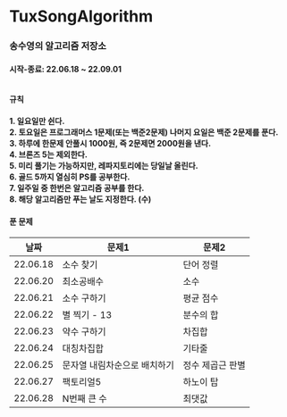 # TuxSongAlgorithm

### 송수영의 알고리즘 저장소</br>
#### 시작-종료: 22.06.18 ~ 22.09.01 </br></br></br> 규칙 </br>
#### 1. 일요일만 쉰다. </br> 2. 토요일은 프로그래머스 1문제(또는 백준2문제) 나머지 요일은 백준 2문제를 푼다. </br> 3. 하루에 한문제 안풀시 1000원, 즉 2문제면 2000원을 낸다. </br> 4. 브론즈 5는 제외한다. </br> 5. 미리 풀기는 가능하지만, 레파지토리에는 당일날 올린다. </br> 6. 골드 5까지 열심히 PS를 공부한다. </br> 7. 일주일 중 한번은 알고리즘 공부를 한다. </br> 8. 해당 알고리즘만 푸는 날도 지정한다. (수) </br>
#### 푼 문제<br>

|날짜|문제1|문제2|
|------|---|---|
|22.06.18|소수 찾기|단어 정렬|
|22.06.20|최소공배수|소수|
|22.06.21|소수 구하기|평균 점수|
|22.06.22|별 찍기 - 13|분수의 합|
|22.06.23|약수 구하기|차집합|
|22.06.24|대칭차집합|기타줄|
|22.06.25|문자열 내림차순으로 배치하기|정수 제곱근 판별|
|22.06.27|팩토리얼5|하노이 탑|
|22.06.28|N번째 큰 수|최댓값|
